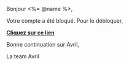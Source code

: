 [SUJET]: # (Débloquer votre compte Avril - la VAE facile)

Bonjour <%= @name %>,

Votre compte a été bloqué. Pour le débloquer,

**[Cliquez sur ce lien](<%= @url %>)**

Bonne continuation sur Avril,

La team Avril